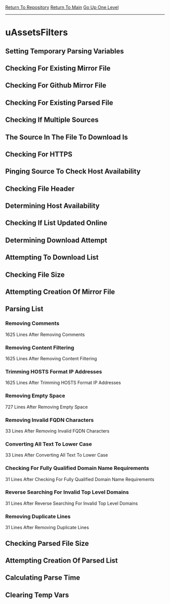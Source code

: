 [Return To Repository](https://github.com/deathbybandaid/piholeparser/)
[Return To Main](https://github.com/deathbybandaid/piholeparser/blob/master/RecentRunLogs/Mainlog.md)
[Go Up One Level](https://github.com/deathbybandaid/piholeparser/blob/master/RecentRunLogs/TopLevelScripts/30-Processing-Blacklists.md)
____________________________________
# uAssetsFilters
## Setting Temporary Parsing Variables
## Checking For Existing Mirror File
## Checking For Github Mirror File
## Checking For Existing Parsed File
## Checking If Multiple Sources
## The Source In The File To Download Is
## Checking For HTTPS
## Pinging Source To Check Host Availability
## Checking File Header
## Determining Host Availability
## Checking If List Updated Online
## Determining Download Attempt
## Attempting To Download List
## Checking File Size
## Attempting Creation Of Mirror File
## Parsing List
### Removing Comments
1625 Lines After Removing Comments
### Removing Content Filtering
1625 Lines After Removing Content Filtering
### Trimming HOSTS Format IP Addresses
1625 Lines After Trimming HOSTS Format IP Addresses
### Removing Empty Space
727 Lines After Removing Empty Space
### Removing Invalid FQDN Characters
33 Lines After Removing Invalid FQDN Characters
### Converting All Text To Lower Case
33 Lines After Converting All Text To Lower Case
### Checking For Fully Qualified Domain Name Requirements
31 Lines After Checking For Fully Qualified Domain Name Requirements
### Reverse Searching For Invalid Top Level Domains
31 Lines After Reverse Searching For Invalid Top Level Domains
### Removing Duplicate Lines
31 Lines After Removing Duplicate Lines
## Checking Parsed File Size
## Attempting Creation Of Parsed List
## Calculating Parse Time
## Clearing Temp Vars
